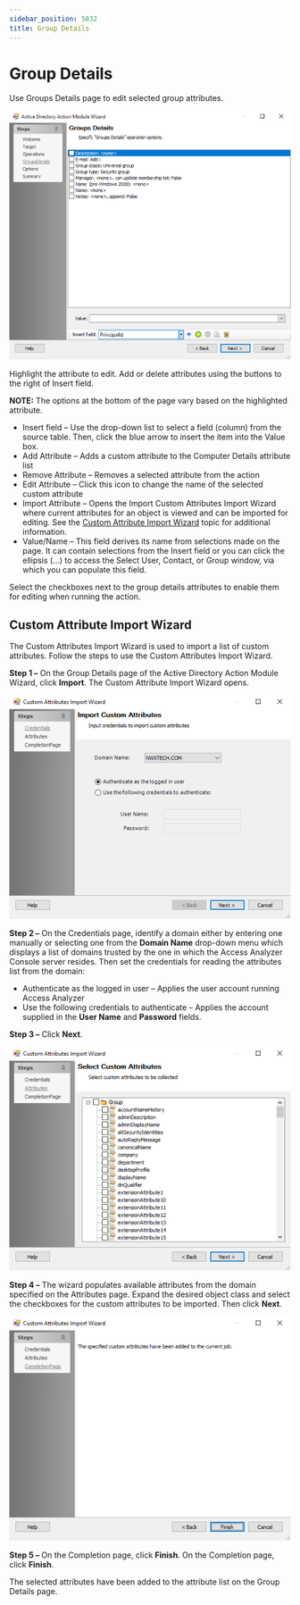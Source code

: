 ```yaml
---
sidebar_position: 5832
title: Group Details
---
```


# Group Details

Use Groups Details page to edit selected group attributes.

![Active Directory Action Module Wizard Group Details page](../../../../../../../../static/images/AccessAnalyzer_12.0/Content/Resources/Images/EnterpriseAuditor/Admin/Action/ActiveDirectory/GroupDetails.png "Active Directory Action Module Wizard Group Details page")

Highlight the attribute to edit. Add or delete attributes using the buttons to the right of Insert field.

**NOTE:** The options at the bottom of the page vary based on the highlighted attribute.

* Insert field – Use the drop-down list to select a field (column) from the source table. Then, click the blue arrow to insert the item into the Value box.
* Add Attribute – Adds a custom attribute to the Computer Details attribute list
* Remove Attribute – Removes a selected attribute from the action
* Edit Attribute – Click this icon to change the name of the selected custom attribute
* Import Attribute – Opens the Import Custom Attributes Import Wizard where current attributes for an object is viewed and can be imported for editing. See the [Custom Attribute Import Wizard](#Custom "Custom Attribute Import Wizard") topic for additional information.
* Value/Name – This field derives its name from selections made on the page. It can contain selections from the Insert field or you can click the ellipsis (…) to access the Select User, Contact, or Group window, via which you can populate this field.

Select the checkboxes next to the group details attributes to enable them for editing when running the action.

## Custom Attribute Import Wizard

The Custom Attributes Import Wizard is used to import a list of custom attributes. Follow the steps to use the Custom Attributes Import Wizard.

**Step 1 –** On the Group Details page of the Active Directory Action Module Wizard, click **Import**. The Custom Attribute Import Wizard opens.

![Custom Attributes Import Wizard Credentials page](../../../../../../../../static/images/AccessAnalyzer_12.0/Content/Resources/Images/EnterpriseAuditor/Admin/Action/ActiveDirectory/CustomAttributesImport/Credentials.png "Custom Attributes Import Wizard Credentials page")

**Step 2 –** On the Credentials page, identify a domain either by entering one manually or selecting one from the **Domain Name** drop-down menu which displays a list of domains trusted by the one in which the Access Analyzer Console server resides. Then set the credentials for reading the attributes list from the domain:

* Authenticate as the logged in user – Applies the user account running Access Analyzer
* Use the following credentials to authenticate – Applies the account supplied in the **User Name** and **Password** fields.

**Step 3 –** Click **Next**.

![Custom Attributes Import Wizard Attributes page](../../../../../../../../static/images/AccessAnalyzer_12.0/Content/Resources/Images/EnterpriseAuditor/Admin/Action/ActiveDirectory/CustomAttributesImport/AttributesGroup.png "Custom Attributes Import Wizard Attributes page")

**Step 4 –** The wizard populates available attributes from the domain specified on the Attributes page. Expand the desired object class and select the checkboxes for the custom attributes to be imported. Then click **Next**.

![Custom Attributes Import Wizard Completion page](../../../../../../../../static/images/AccessAnalyzer_12.0/Content/Resources/Images/EnterpriseAuditor/Admin/Action/ActiveDirectory/CustomAttributesImport/CompletionPage.png "Custom Attributes Import Wizard Completion page")

**Step 5 –** On the Completion page, click **Finish**. On the Completion page, click **Finish**.

The selected attributes have been added to the attribute list on the Group Details page.